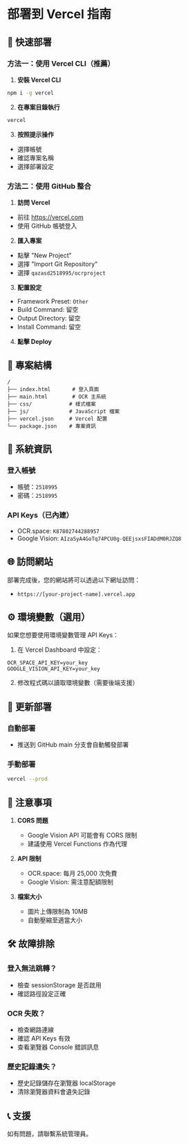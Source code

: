 # 部署到 Vercel 指南

## 🚀 快速部署

### 方法一：使用 Vercel CLI（推薦）

1. **安裝 Vercel CLI**
```bash
npm i -g vercel
```

2. **在專案目錄執行**
```bash
vercel
```

3. **按照提示操作**
- 選擇帳號
- 確認專案名稱
- 選擇部署設定

### 方法二：使用 GitHub 整合

1. **訪問 Vercel**
- 前往 https://vercel.com
- 使用 GitHub 帳號登入

2. **匯入專案**
- 點擊 "New Project"
- 選擇 "Import Git Repository"
- 選擇 `qazasd2518995/ocrproject`

3. **配置設定**
- Framework Preset: `Other`
- Build Command: 留空
- Output Directory: 留空
- Install Command: 留空

4. **點擊 Deploy**

## 📁 專案結構

```
/
├── index.html       # 登入頁面
├── main.html        # OCR 主系統
├── css/            # 樣式檔案
├── js/             # JavaScript 檔案
├── vercel.json     # Vercel 配置
└── package.json    # 專案資訊
```

## 🔑 系統資訊

### 登入帳號
- 帳號：`2518995`
- 密碼：`2518995`

### API Keys（已內建）
- OCR.space: `K87802744288957`
- Google Vision: `AIzaSyA4GoTq74PCU0g-QEEjsxsFIADdM0RJZQ8`

## 🌐 訪問網站

部署完成後，您的網站將可以透過以下網址訪問：
- `https://[your-project-name].vercel.app`

## ⚙️ 環境變數（選用）

如果您想要使用環境變數管理 API Keys：

1. 在 Vercel Dashboard 中設定：
```
OCR_SPACE_API_KEY=your_key
GOOGLE_VISION_API_KEY=your_key
```

2. 修改程式碼以讀取環境變數（需要後端支援）

## 🔄 更新部署

### 自動部署
- 推送到 GitHub main 分支會自動觸發部署

### 手動部署
```bash
vercel --prod
```

## 📝 注意事項

1. **CORS 問題**
   - Google Vision API 可能會有 CORS 限制
   - 建議使用 Vercel Functions 作為代理

2. **API 限制**
   - OCR.space: 每月 25,000 次免費
   - Google Vision: 需注意配額限制

3. **檔案大小**
   - 圖片上傳限制為 10MB
   - 自動壓縮至適當大小

## 🛠️ 故障排除

### 登入無法跳轉？
- 檢查 sessionStorage 是否啟用
- 確認路徑設定正確

### OCR 失敗？
- 檢查網路連線
- 確認 API Keys 有效
- 查看瀏覽器 Console 錯誤訊息

### 歷史記錄遺失？
- 歷史記錄儲存在瀏覽器 localStorage
- 清除瀏覽器資料會遺失記錄

## 📞 支援

如有問題，請聯繫系統管理員。